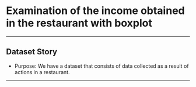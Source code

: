 #  Examination of the income obtained in the restaurant with boxplot

------------------------------------------------------------------------
## Dataset Story
* Purpose: We have a dataset that consists of data collected as a result of actions in a restaurant.

------------------------------------------------------------------------
